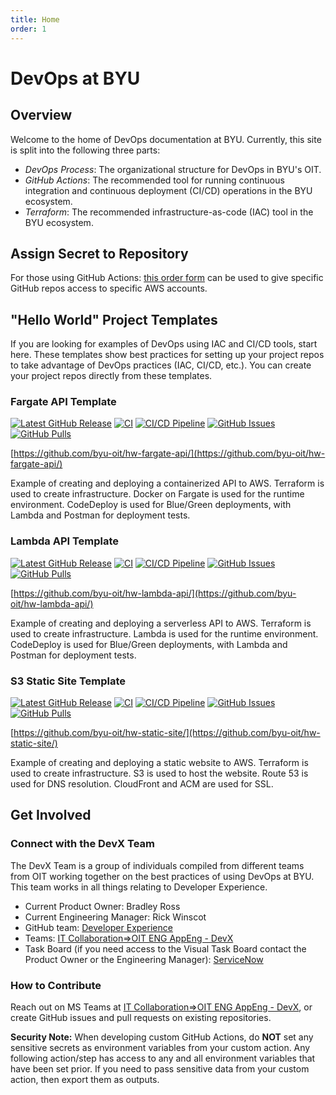 ```yaml
---
title: Home
order: 1
---
```


# DevOps at BYU

## Overview

Welcome to the home of DevOps documentation at BYU. Currently, this site is split into the following three parts:

- _DevOps Process_: The organizational structure for DevOps in BYU's OIT.
- _GitHub Actions_: The recommended tool for running continuous integration and continuous deployment (CI/CD) 
operations in the BYU ecosystem.
- _Terraform_: The recommended infrastructure-as-code (IAC) tool in the BYU ecosystem.

## Assign Secret to Repository

For those using GitHub Actions: 
[this order form](https://it.byu.edu/it?id=sc_cat_item&sys_id=d20809201b2d141069fbbaecdc4bcb84) 
can be used to give specific GitHub repos access to specific AWS accounts.

## "Hello World" Project Templates

If you are looking for examples of DevOps using IAC and CI/CD tools, start here. These templates show best practices 
for setting up your project repos to take advantage of DevOps practices (IAC, CI/CD, etc.). You can create your project 
repos directly from these templates.

### Fargate API Template

[![Latest GitHub Release](https://img.shields.io/github/v/release/byu-oit/hw-fargate-api?sort=semver)](https://github.com/byu-oit/hw-fargate-api/releases/)
[![CI](https://github.com/byu-oit/hw-fargate-api/workflows/CI/badge.svg)](https://github.com/byu-oit/hw-fargate-api/actions?query=workflow%3ACI)
[![CI/CD Pipeline](https://github.com/byu-oit/hw-fargate-api/workflows/CI/CD%20Pipeline/badge.svg)](https://github.com/byu-oit/hw-fargate-api/actions?query=workflow%3A%22CI%2FCD+Pipeline%22)
[![GitHub Issues](https://img.shields.io/github/issues/byu-oit/hw-fargate-api.svg)](https://github.com/byu-oit/hw-fargate-api/issues/)
[![GitHub Pulls](https://img.shields.io/github/issues-pr/byu-oit/hw-fargate-api.svg)](https://github.com/byu-oit/hw-fargate-api/pulls/)

[https://github.com/byu-oit/hw-fargate-api/](https://github.com/byu-oit/hw-fargate-api/)

Example of creating and deploying a containerized API to AWS. Terraform is used to create infrastructure. Docker on 
Fargate is used for the runtime environment. CodeDeploy is used for Blue/Green deployments, with Lambda and Postman for 
deployment tests.

### Lambda API Template

[![Latest GitHub Release](https://img.shields.io/github/v/release/byu-oit/hw-lambda-api?sort=semver)](https://github.com/byu-oit/hw-lambda-api/releases/)
[![CI](https://github.com/byu-oit/hw-lambda-api/workflows/CI/badge.svg)](https://github.com/byu-oit/hw-lambda-api/actions?query=workflow%3ACI)
[![CI/CD Pipeline](https://github.com/byu-oit/hw-lambda-api/workflows/CI/CD%20Pipeline/badge.svg)](https://github.com/byu-oit/hw-lambda-api/actions?query=workflow%3A%22CI%2FCD+Pipeline%22)
[![GitHub Issues](https://img.shields.io/github/issues/byu-oit/hw-lambda-api.svg)](https://github.com/byu-oit/hw-lambda-api/issues/)
[![GitHub Pulls](https://img.shields.io/github/issues-pr/byu-oit/hw-lambda-api.svg)](https://github.com/byu-oit/hw-lambda-api/pulls/)

[https://github.com/byu-oit/hw-lambda-api/](https://github.com/byu-oit/hw-lambda-api/)

Example of creating and deploying a serverless API to AWS. Terraform is used to create infrastructure. Lambda is used 
for the runtime environment. CodeDeploy is used for Blue/Green deployments, with Lambda and Postman for deployment 
tests.

### S3 Static Site Template

[![Latest GitHub Release](https://img.shields.io/github/v/release/byu-oit/hw-static-site?sort=semver)](https://github.com/byu-oit/hw-static-site/releases/)
[![CI](https://github.com/byu-oit/hw-static-site/workflows/CI/badge.svg)](https://github.com/byu-oit/hw-static-site/actions?query=workflow%3ACI)
[![CI/CD Pipeline](https://github.com/byu-oit/hw-static-site/workflows/CI/CD%20Pipeline/badge.svg)](https://github.com/byu-oit/hw-static-site/actions?query=workflow%3A%22CI%2FCD+Pipeline%22)
[![GitHub Issues](https://img.shields.io/github/issues/byu-oit/hw-static-site.svg)](https://github.com/byu-oit/hw-static-site/issues/)
[![GitHub Pulls](https://img.shields.io/github/issues-pr/byu-oit/hw-static-site.svg)](https://github.com/byu-oit/hw-static-site/pulls/)

[https://github.com/byu-oit/hw-static-site/](https://github.com/byu-oit/hw-static-site/)

Example of creating and deploying a static website to AWS. Terraform is used to create infrastructure. S3 is used to 
host the website. Route 53 is used for DNS resolution. CloudFront and ACM are used for SSL.

## Get Involved

### Connect with the DevX Team

The DevX Team is a group of individuals compiled from different teams from OIT working together on the best practices 
of using DevOps at BYU. This team works in all things relating to Developer Experience.

- Current Product Owner: Bradley Ross
- Current Engineering Manager: Rick Winscot
- GitHub team: [Developer Experience](https://github.com/orgs/byu-oit/teams/developer-experience)
- Teams: [IT Collaboration=>OIT ENG AppEng - DevX](https://teams.microsoft.com/l/channel/19%3a8ed626937ba34f8d8c5f2e3fb09fb464%40thread.tacv2/OIT%2520ENG%2520AppEng%2520-%2520DevX?groupId=54688770-069e-42a2-9f77-07cbb0306d01&tenantId=c6fc6e9b-51fb-48a8-b779-9ee564b40413)
- Task Board (if you need access to the Visual Task Board contact the Product Owner or the Engineering Manager): [ServiceNow](https://it.byu.edu/nav_to.do?uri=%2F$agile_board.do%23%2Fsprint_tracking)

### How to Contribute

Reach out on MS Teams at [IT Collaboration=>OIT ENG AppEng - DevX](https://teams.microsoft.com/l/channel/19%3a8ed626937ba34f8d8c5f2e3fb09fb464%40thread.tacv2/OIT%2520ENG%2520AppEng%2520-%2520DevX?groupId=54688770-069e-42a2-9f77-07cbb0306d01&tenantId=c6fc6e9b-51fb-48a8-b779-9ee564b40413), or create GitHub issues and pull 
requests on existing repositories.

**Security Note:** When developing custom GitHub Actions, do **NOT** set any sensitive secrets as environment variables from your custom action.
Any following action/step has access to any and all environment variables that have been set prior.
If you need to pass sensitive data from your custom action, then export them as outputs.
